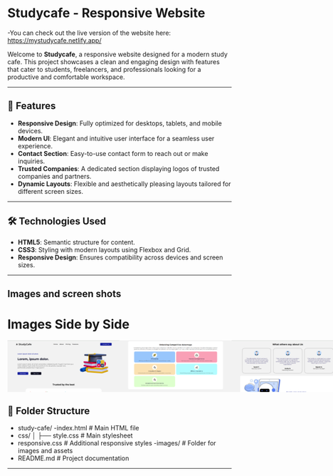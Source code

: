 # Studycafe - Responsive Website
-You can check out the live version of the website here:
https://mystudycafe.netlify.app/

Welcome to **Studycafe**, a responsive website designed for a modern study cafe. This project showcases a clean and engaging design with features that cater to students, freelancers, and professionals looking for a productive and comfortable workspace.

---

## 🌟 Features

- **Responsive Design**: Fully optimized for desktops, tablets, and mobile devices.
- **Modern UI**: Elegant and intuitive user interface for a seamless user experience.
- **Contact Section**: Easy-to-use contact form to reach out or make inquiries.
- **Trusted Companies**: A dedicated section displaying logos of trusted companies and partners.
- **Dynamic Layouts**: Flexible and aesthetically pleasing layouts tailored for different screen sizes.

---

## 🛠️ Technologies Used

- **HTML5**: Semantic structure for content.
- **CSS3**: Styling with modern layouts using Flexbox and Grid.
- **Responsive Design**: Ensures compatibility across devices and screen sizes.

---

## Images and screen shots
# Images Side by Side

<div style="display: flex; justify-content: space-between;">
  <img src="https://github.com/HarshJajaniya/study-cafe/blob/main/screenshot/1.png" alt="Additional Section" style="width: 50%;"/>
  <img src="https://github.com/HarshJajaniya/study-cafe/blob/main/screenshot/2.png" alt="Feature Section" style="width: 50%;"/>
  <img src="https://github.com/HarshJajaniya/study-cafe/blob/main/screenshot/3.png" alt="Testimonials Section" style="width: 50%;"/>
  <img src="2.png" alt="Features Section" style="width: 23%;"/>
  
</div>

## 📂 Folder Structure
- study-cafe/ 
-index.html # Main HTML file
- css/ │ ├── style.css # Main stylesheet 
- responsive.css # Additional responsive styles
-images/ # Folder for images and assets 
- README.md # Project documentation
---

